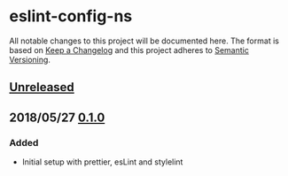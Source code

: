# eslint-config-ns

All notable changes to this project will be documented here. The format is based
on [Keep a Changelog](http://keepachangelog.com/en/1.0.0/) and this project
adheres to [Semantic Versioning](http://semver.org/spec/v2.0.0.html).

## [Unreleased][1]

## 2018/05/27 [0.1.0][2]

### Added

* Initial setup with prettier, esLint and stylelint

[1]: https://github.com/natterstefan/eslint-config-ns/compare/v0.1.0...HEAD
[2]: https://github.com/natterstefan/eslint-config-ns/releases/tag/v0.1.0
